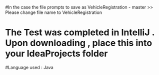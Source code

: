 #In the case the file prompts to save as VehicleRegistration - master >> Please change file name to  VehicleRegistration
# The Test was completed in IntelliJ . Upon downloading , place this into your IdeaProjects folder
#Language used : Java
